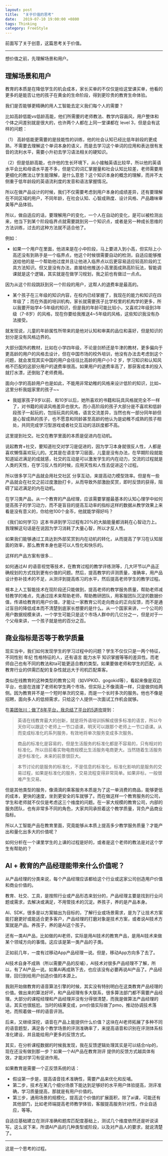 ```yaml
---
layout: post
title:  "关于价值的思考"
date:   2019-07-10 19:00:00 +0800
tags: Thinking
category: FreeStyle
---
```


前面写了关于创意，这篇思考关于价值。

---

想价值之前，先理解场景和用户。

## 理解场景和用户


教育的本质是在降低学生的机会成本，家长买单的不仅仅是给这堂课买单，他看的更多的是能否让他的孩子在黄金的生命阶段，得到更珍贵的教育生命体验。

我们是否能够更精确的用人工智能去定义我们每个人的需要？

比如高龄低能vs低龄高能，他们所需要的老师教法、教学内容画风，用户整体和个体之间差别就是很大的，也许两个人都在上同一堂课都在 level 3，但是会有这样的问题：

（1） 高龄低能更需要的是技能性的训练，他的社会认知已经比低年龄段的更成熟，不需要去理解这个单词本身的语义，而是去学习这个单词的应用和表达很有发音的流利水平，需要小升初去学习语法相关的硬知识。

（2）但是低龄高能，也许他的生长环境下，从小接触英语比较早，所以他的英语水平会比和母语水平差不多，但是它的词汇掌握量和社会认知比较差，老师需要用更细化的教法让学生能理解，是什么意思？这个知识本身的概念的理解，而并不太侧重于低年龄段的英语流利度的发音和语法掌握情况。

所以在做产品设计的时候，我们不仅需要考虑到用户本身的成绩差异，还有要理解在不同区域的用户，不同年龄，在社会认知、心智成熟度、设计风格、产品趣味审美等产品体验。

所以，做自适应的话，要理解用户的变化，一个人在自动的变化，是可以被检测出来，他当下到某个阶段临界点就需要跳到另一个知识点，或者是另一种成长思维的方法训练，过去的这种方法就不适合他了。

例如：

- 如果一个用户在里面，他进来是在小中阶段，马上要进入到小高，但实际上小高还没有到熟手是一个临界点，他这个时候很需要自动的检测，自适应能够推送给他的是一个帮助他过度并且让他进入临界点以后更容易适应较高阶段的工具方法知识。但又是没有办法，直接给他推送小高里面成熟高阶玩法，智能调课就是这个逻辑，其实就是在做学习规划，我之前也有做过一点点。

因为从这个阶段跳跃到另一个阶段的用户，这帮人的退费率是最高的。

- 某个孩子在三年级的知识内容，在校内已经掌握了，我现在的能力和知识在四年级了；而在外面的培训机构，家长就需要孩子比学校里的机构学的更多，所以我要开始学4-5年级的知识，但是我的年龄可能比较小，又喜欢2年级到3年级（7-8岁）的风格，现在你要给我推送4~5年级的风格，这些知识我没有办法接受。

就发现说，儿童的年龄属性所带来的是他对认知和审美的品位和喜好，但是知识的划分是没有风格边界的。

大部分国外的教材，比如在小学四年级，不论是剑桥还是牛津的教材，更多偏向于更高龄的用户的风格去设计，但在中国市场的校外培训，他没有办法去考虑到这个问题，就会发现其实中国的用户会往往比高龄的用户小1-2 岁，学习知识和认知风格不匹配的这部分用户的退费率很高。如果用户的退费率高了，那获客成本的投入就打水漂，还倒贴了老师费用。

面向小学的高龄用户也是如此，不能用非常幼稚的风格来设计低阶的知识，比如~ 这里分析我姐家里的孩子~~

- 我姐家孩子9岁以前、和10岁以后，她所喜欢的书籍和玩具风格就完全不一样了，对书籍的阅读风格差异也很大。而小高阶段的孩子大部分是不喜欢和低龄段孩子一起玩的，包括玩具的风格，语言交流差异，当然也有一部分同年龄但是心智成熟的孩子，也不愿意和同龄甚至高龄的他认为是幼稚不成熟的孩子相处，共同完成学习型游戏或者社交互动的活跃度都不高。

这里提到社交。社交在教学里面的本质是促进内在动机。

说起教育+社交，要知道社交对学习是促进的，因为学习本身就很反人性，人都是喜欢懒惰喜欢玩儿的。尤其是在语言学习层面，儿童是没有办法，在早期阶段就能知道延迟满足的成就感，社交的互动是可以激发学生的内在动力，交流的过程就是人类的天性，在学习反人性的时候，应用天性和人性去促进这个过程。

所以很多学习产品就会用社交社区 分享互动，来提高动力模型效率。但是有一些产品就会在社交之前过度激励打卡，从而导致外部激励奖赏，即时反馈的获得，阻碍了延迟满足的内在动机。

在学习类产品，从一个教育的产品经理，应该需要掌握最基本的认知心理学中如何提高孩子的学习动力，而不是盲目的提高互动率的指标这样的数据从教学效果上来看是没有意义的，你给他100个金币，他就能学得好吗？

《我们如何学习》这本书讲到学习过程有20%的大脑能量都消耗在心智动力上。我理解这句话是在说因为学习消耗了大量心智，所以才反人性。

如果我们能够通过工具达到外部奖赏到内在动机的转化，从而提高了学习在认知层面的效率，那么教育本身也是可以人性化和快乐的。

这样的产品方案有很多...

如何通过AI 的语音视觉等技术，在教育过程的教学评练测等，几大环节以产品正确规划的方式找到更有价值的问题。然后，提高教学的评测质量，准确率，用产品设计弥补技术的不足，从测评到提高练习的水平，然后提高老师学生的教学过程。

根本上人工智能技术在现阶段还只能做到，提高老师的教学服务质量，帮助老师减轻教学的难点，先通过技术来帮助老师，帮助教研团队，用客服团队沉淀的数据价值，传递给教育的用户价值，才能让一家教育公司走向商业的正向反馈，而不是通过盲目的降低成本而不清楚到底家长想要的是什么。从一个国家来讲，一个公司的用户数据规模来讲，一个学生可能只是这个市场人群中的几亿分之一，但是对于一个父母来讲，一个孩子就是他的百分之百。


## 商业指标是否等于教学质量

现实当中，我们如何发现学生的学习过程中的问题？学生不仅仅只是一两个特征，不同性别 年纪 性格特征的人，还有语言 能力水平 知识掌握等等的差异性。而老师自己也有不同的教法和ta可能更适合教的类型。如果要做老师和学生的匹配，从教育行业的供需匹配的复杂性就远大于司机匹配乘客。


类似在线教育的这种类型的教育公司（如VIPKID、gogokid等），看起来像是双边平台，也是在连接了老师和学生两个市场，但实际上不像滴滴一样，只是做供给两侧。因为教育并不是一个短时单次的交易，而是一个长时多次的服务。他也不像是招聘，面向多人的低频需求，只给这个人提供一次面试工作机会就够。

在[美团张川：做了8年平台，我总结了平台的5道坎](https://mp.weixin.qq.com/s/3M58Ise7K9ou7tdX84sZCw)提到：


> 英语在线教育最大的创新，就是将外语培训拆解成很多标准的语言，所以今天你可以跟这个老师上一节口语课，明天可以跟那个老师上一节口语课。从而变成标准化的系列服务，有效地将单次服务变成多次服务。

> 商品的标准化是容易的，但是生活服务的标准化都是不容易的，只有相对的标准化。所以目前看实物电商规模比生活服务电商更大。当然随着生活服务逐步标准化，未来的前景很巨大。

> 本节讨论的是服务的标准化，不是信息的标准化。标准化影响的是服务的交易过程，如果是标准化的服务，交易流程变得非常简单。如果非标，一般很难产生交易。


但是其他类型的服务，像滴滴的乘客服务本质是为了这一单消费的商品，能够更低的成本，更快的速度，坐到更安全的车就够了。而在做这样一个教育服务的公司，学生和老师就不仅仅是考虑这三个维度的问题。在一家大规模的教育公司，内部的服务团队，也有非常多不同的角色，大家共同承担着这个教学质量，背负产品商业指标。


所以人工智能产品在教育里面，究竟能够从本质上提高多少教学服务质量？才能产出和量化出多大的价值呢？

如何分析在一个课里学生的上课的过程是好的，或者是这个老师的教法是对这个学生有帮助的？



## AI + 教育的产品经理能带来什么价值呢？


从产品经理的分类来说，每个产品经理应该都给这个行业或这家公司创造用户价值和商业价值的。

教育、社交、工具，是按照行业或产品形态来划分的，产品经理主要是找到行业问题或需求，去解决或满足，不用管技术的沉淀。养孩子，养的是产品本身。

AI、SDK，很多是以方案输出为目标的，了解行业或场景需求，是为了让技术方案能打磨更好或能适合更多客户，产品经理的打磨对象是技术方案，或者说AI技术方案就是产品。养孩子，养的是AI这个孩子。

还有一类AI产品，比如做的AI老师，实际是用AI技术的教育产品，是用AI技术来做某个领域方向的事情。这应该是第一类产品的子类。

正如前几年，一度有过移动App产品经理一说。但是，移动App方向多了去了。

AI技术自身不成熟（所以需要产品的反哺），AI技术对很多产品经理不了解，所以，有了AI产品一说。如果AI再成熟下去，也应该没有必要再说AI产品了。产品经理，回归到给用户创造价值的本源上。


我刚开始做教育的语音算法引擎的时候，其实没有特别明白在这类教育产品经理的价值。做出来的算法好坏，和产品经理有多大联系，很多算法部门都不需要产品经理。大部分的课程经理和产品经理并没有分得很清楚，而我是做算法产品经理的话，其实也很尴尬。当时的结果变成，pm价值实际做了pmo，推动协调技术落地，而照着做一样的语音评测。

后来，又继续深挖，语音在产品上能提供什么价值？这块在AI老师拓展了多种不同的语音题型，满足各个教学场景的评测准确率了，来提高语音和识别在评测体系标准化建设，并且能给用户更多的反馈方式。

其实，在分析课程数据的时候我发现，我在反馈逻辑处理其实是可以结合nlp的，现在还没有做到那一步？如果一个AI产品在教育测评 提供的反馈方式越具体有效，才能对学习有促进作用。

如果教育是需要一个正反馈系统的话：

- 假设第一步是，提高语音技术准确性，需要产品来优化和反哺。
- 第二步，技术在某几个细分场景下能达到足够好的水平用户体验提高，测评准确，学习质量提高，那就是有用户价值的。
- 第三步，通用场景的规模化，提高这个价值的扩展面积，除了ai课，可能还有其他部门，比如老师端提高老师教学体验，客服提高服务针对性，作业自适应，等等。

自适应基础建立在测评准确和题库匹配度基础上，测试几个维度依然还是听说读写。这么说下来，所谓AI产品的几种类型或阶段，以及对产品人的要求，就说清楚了。

---

这是一个思考的过程。
